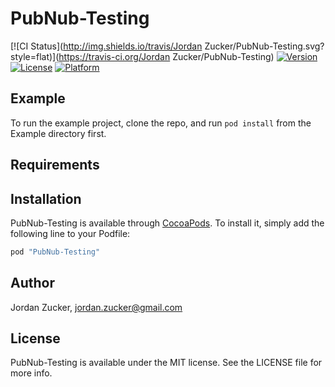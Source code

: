# PubNub-Testing

[![CI Status](http://img.shields.io/travis/Jordan Zucker/PubNub-Testing.svg?style=flat)](https://travis-ci.org/Jordan Zucker/PubNub-Testing)
[![Version](https://img.shields.io/cocoapods/v/PubNub-Testing.svg?style=flat)](http://cocoapods.org/pods/PubNub-Testing)
[![License](https://img.shields.io/cocoapods/l/PubNub-Testing.svg?style=flat)](http://cocoapods.org/pods/PubNub-Testing)
[![Platform](https://img.shields.io/cocoapods/p/PubNub-Testing.svg?style=flat)](http://cocoapods.org/pods/PubNub-Testing)

## Example

To run the example project, clone the repo, and run `pod install` from the Example directory first.

## Requirements

## Installation

PubNub-Testing is available through [CocoaPods](http://cocoapods.org). To install
it, simply add the following line to your Podfile:

```ruby
pod "PubNub-Testing"
```

## Author

Jordan Zucker, jordan.zucker@gmail.com

## License

PubNub-Testing is available under the MIT license. See the LICENSE file for more info.
